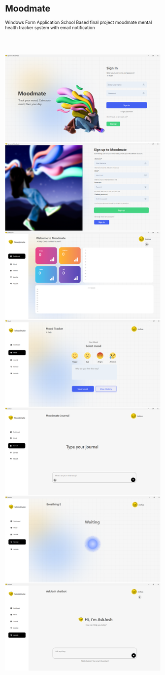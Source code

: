 # Moodmate 
Windows Form Application School Based final project moodmate mental health tracker system with email notification
 
    
   
<br> 
<br>
<br> 

 


![Step 1](one.png) 
![Step 1](two.png)
![Step 1](three.png)
![Step 1](four.png)
![Step 1](five.png)
![Step 1](six.png)
![Step 1](seven.png)
